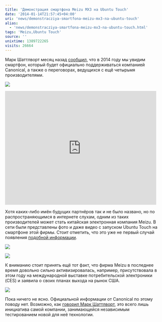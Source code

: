 ```yaml
---
title: 'Демонстрация смартфона Meizu MX3 на Ubuntu Touch'
date: '2014-01-14T21:57:45+04:00'
uri: 'news/demonstracziya-smartfona-meizu-mx3-na-ubuntu-touch'
alias: 
  - 'news/demonstracziya-smartfona-meizu-mx3-na-ubuntu-touch.html'
tags: 'Meizu,Ubuntu Touch'
source: ''
unixtime: 1389722265
visits: 26664
---
```

Марк Шаттлворт месяц назад [сообщил](news/high-end-smartfonyi-s-ubuntu-touch-uzhe-v-2014), что в 2014 году мы увидим смартфон, который будет официально поддерживаться компанией Canonical, а также о переговорах, ведущихся с ещё четырьмя производителями.

[![](img/2014/01/14/21-00/meizu-mx3-ubuntu-touch-4-11950276405-o.jpg)](img/2014/01/14/21-00/meizu-mx3-ubuntu-touch-4-11950276405-o.jpg)

 <iframe src="https://www.youtube.com/embed/R8zd_LfeCFs" frameborder="0" width="500" height="375"></iframe>

Хотя каких-либо имён будущих партнёров так и не было названо, но по распространяющимся в интернете слухам, одним из таких производителей может стать китайская электронная компания Meizu. В сети были представлены фото и даже видео с запуском Ubuntu Touch на смартфоне этой фирмы. Стоит отметить, что это уже не первый случай появления [подобной информации](news/dajdzhest-novostej-ubuntu-6).

[![](img/2014/01/14/21-00/meizu-mx3-ubuntu-touch-1-11951106176-o.jpg)](img/2014/01/14/21-00/meizu-mx3-ubuntu-touch-1-11951106176-o.jpg)

[![](img/2014/01/14/21-00/meizu-mx3-ubuntu-touch-3-11951105906-o.jpg)](img/2014/01/14/21-00/meizu-mx3-ubuntu-touch-3-11951105906-o.jpg)

К вниманию стоит принять ещё тот факт, что фирма Meizu в последнее время довольно сильно активизировалась, например, присутствовала в этом году на международной выставке потребительской электроники (CES) и заявила о своих планах выхода на рынок США.

[![](img/2014/01/14/21-00/meizu-mx3-ubuntu-touch-2-11950276645-o.jpg)](img/2014/01/14/21-00/meizu-mx3-ubuntu-touch-2-11950276645-o.jpg)

Пока ничего не ясно. Официальной информации от Canonical по этому поводу нет. Возможно, как [говорил Марк Шаттлворт](news/intervyu-marka-shattlvorta-o-budushhem-ubuntu-i-konvergenczii), это всего лишь инициатива самой компании, занимающейся независимым тестированием новой для неё технологии.
